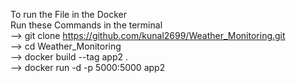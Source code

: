 To run the File in the Docker                                                                
Run these Commands in the terminal                              
--> git clone https://github.com/kunal2699/Weather_Monitoring.git                                    
--> cd Weather_Monitoring                                        
--> docker build --tag app2 .                                    
--> docker run -d -p 5000:5000 app2
